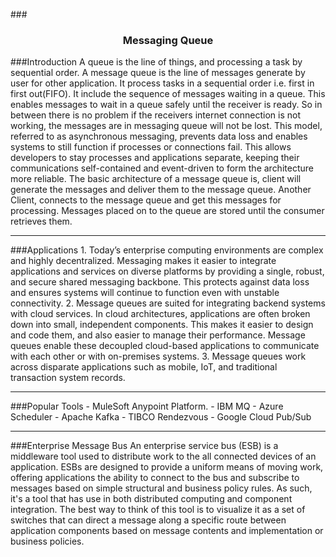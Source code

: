 ###<div style="text-align:center"><h3>Messaging Queue</h3></div>
###Introduction
A queue is the line of things, and processing a task by sequential order. A message queue is the line of messages generate by user for other application. It process tasks in a sequential order i.e. first in first out(FIFO). It include the sequence of messages waiting in a queue. This enables messages to wait in a queue safely until the receiver is ready. So in between there is no problem if the receivers internet connection is not working, the messages are in messaging queue will not be lost. This model, referred to as asynchronous messaging, prevents data loss and enables systems to still function if processes or connections fail. This allows developers to stay processes and applications separate, keeping their communications self-contained and event-driven to form the architecture more reliable.
The basic architecture of a message queue is, client will generate the messages and deliver them to the message queue. Another Client, connects to the message queue and get this messages for processing. Messages placed on to the queue are stored until the consumer retrieves them.
<hr />
###Applications
1. Today’s enterprise computing environments are complex and highly decentralized. Messaging makes it easier to integrate applications and services on diverse platforms by providing a single, robust, and secure shared messaging backbone. This protects against data loss and ensures systems will continue to function even with unstable connectivity.
2. Message queues are suited for integrating backend systems with cloud services. In cloud architectures, applications are often broken down into small, independent components. This makes it easier to design and code them, and also easier to manage their performance. Message queues enable these decoupled cloud-based applications to communicate with each other or with on-premises systems.
3. Message queues work across disparate applications such as mobile, IoT, and traditional transaction system records.
<hr />
###Popular Tools
- MuleSoft Anypoint Platform.
- IBM MQ
- Azure Scheduler
- Apache Kafka
- TIBCO Rendezvous
- Google Cloud Pub/Sub
<hr />
###Enterprise Message Bus
An enterprise service bus (ESB) is a middleware tool used to distribute work to the all connected devices of an application. ESBs are designed to provide a uniform means of moving work, offering applications the ability to connect to the bus and subscribe to messages based on simple structural and business policy rules. As such, it's a tool that has use in both distributed computing and component integration. The best way to think of this tool is to visualize it as a set of switches that can direct a message along a specific route between application components based on message contents and implementation or business policies.




